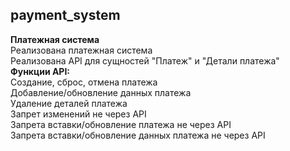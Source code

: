 ## payment_system 
**Платежная система**   
Реализована платежная система   
Реализована API для сущностей "Платеж" и "Детали платежа"  
**Функции API:**  
Создание, сброс, отмена платежа  
Добавление/обновление данных платежа  
Удаление деталей платежа  
Запрет изменений не через API  
Запрета вставки/обновление платежа не через API  
Запрета вставки/обновление данных платежа не через API  
